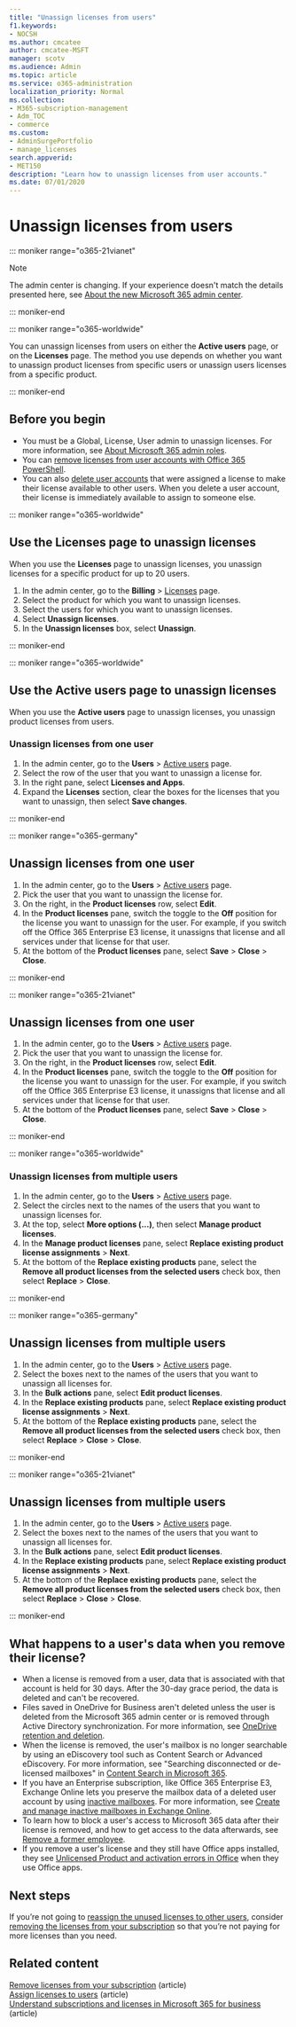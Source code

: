 ```yaml
---
title: "Unassign licenses from users"
f1.keywords:
- NOCSH
ms.author: cmcatee
author: cmcatee-MSFT
manager: scotv
ms.audience: Admin
ms.topic: article
ms.service: o365-administration
localization_priority: Normal
ms.collection: 
- M365-subscription-management
- Adm_TOC
- commerce
ms.custom: 
- AdminSurgePortfolio
- manage_licenses
search.appverid:
- MET150
description: "Learn how to unassign licenses from user accounts."
ms.date: 07/01/2020
---
```


# Unassign licenses from users

::: moniker range="o365-21vianet"

> [!NOTE]
> The admin center is changing. If your experience doesn't match the details presented here, see 
[About the new Microsoft 365 admin center](https://docs.microsoft.com/microsoft-365/admin/microsoft-365-admin-center-preview?view=o365-21vianet).

::: moniker-end

::: moniker range="o365-worldwide"

You can unassign licenses from users on either the **Active users** page, or on the **Licenses** page. The method you use depends on whether you want to unassign product licenses from specific users or unassign users licenses from a specific product.

::: moniker-end

## Before you begin

- You must be a Global, License, User admin to unassign licenses. For more information, see [About Microsoft 365 admin roles](../add-users/about-admin-roles.md).
- You can [remove licenses from user accounts with Office 365 PowerShell](https://docs.microsoft.com/microsoft-365/enterprise/remove-licenses-from-user-accounts-with-microsoft-365-powershell).
- You can also [delete user accounts](../add-users/delete-a-user.md) that were assigned a license to make their license available to other users. When you delete a user account, their license is immediately available to assign to someone else.

::: moniker range="o365-worldwide"

## Use the Licenses page to unassign licenses

When you use the **Licenses** page to unassign licenses, you unassign licenses for a specific product for up to 20 users.

1. In the admin center, go to the **Billing** > <a href="https://go.microsoft.com/fwlink/p/?linkid=842264" target="_blank">Licenses</a> page.
2. Select the product for which you want to unassign licenses.
3. Select the users for which you want to unassign licenses.
4. Select **Unassign licenses**.
5. In the **Unassign licenses** box, select **Unassign**.

::: moniker-end

::: moniker range="o365-worldwide"

## Use the Active users page to unassign licenses

When you use the **Active users** page to unassign licenses, you unassign product licenses from users.

### Unassign licenses from one user
  
1. In the admin center, go to the **Users** \> <a href="https://go.microsoft.com/fwlink/p/?linkid=834822" target="_blank">Active users</a> page.
2. Select the row of the user that you want to unassign a license for.
3. In the right pane, select **Licenses and Apps**.
4. Expand the **Licenses** section, clear the boxes for the licenses that you want to unassign, then select **Save changes**.

::: moniker-end

::: moniker range="o365-germany"

## Unassign licenses from one user

1. In the admin center, go to the **Users** \> <a href="https://go.microsoft.com/fwlink/p/?linkid=847686" target="_blank">Active users</a> page.
2. Pick the user that you want to unassign the license for.
3. On the right, in the **Product licenses** row, select **Edit**.
4. In the **Product licenses** pane, switch the toggle to the **Off** position for the license you want to unassign for the user. For example, if you switch off the Office 365 Enterprise E3 license, it unassigns that license and all services under that license for that user.
5. At the bottom of the **Product licenses** pane, select **Save** \> **Close** \> **Close**.

::: moniker-end

::: moniker range="o365-21vianet"

## Unassign licenses from one user

1. In the admin center, go to the **Users** \> <a href="https://go.microsoft.com/fwlink/p/?linkid=850628" target="_blank">Active users</a> page.
2. Pick the user that you want to unassign the license for.
3. On the right, in the **Product licenses** row, select **Edit**.
4. In the **Product licenses** pane, switch the toggle to the **Off** position for the license you want to unassign for the user. For example, if you switch off the Office 365 Enterprise E3 license, it unassigns that license and all services under that license for that user.
5. At the bottom of the **Product licenses** pane, select **Save** \> **Close** \> **Close**.

::: moniker-end

::: moniker range="o365-worldwide"
###  Unassign licenses from multiple users

1. In the admin center, go to the **Users** \> <a href="https://go.microsoft.com/fwlink/p/?linkid=834822" target="_blank">Active users</a> page.
2. Select the circles next to the names of the users that you want to unassign licenses for.
3. At the top, select **More options (...)**, then select **Manage product licenses**.
4. In the **Manage product licenses** pane, select **Replace existing product license assignments** \> **Next**.
5. At the bottom of the **Replace existing products** pane, select the **Remove all product licenses from the selected users** check box, then select **Replace** \> **Close**.

::: moniker-end

::: moniker range="o365-germany"

##  Unassign licenses from multiple users

1. In the admin center, go to the **Users** \> <a href="https://go.microsoft.com/fwlink/p/?linkid=847686" target="_blank">Active users</a> page.
2. Select the boxes next to the names of the users that you want to unassign all licenses for.
3. In the **Bulk actions** pane, select **Edit product licenses**.
4. In the **Replace existing products** pane, select **Replace existing product license assignments** \> **Next**.
5. At the bottom of the **Replace existing products** pane, select the **Remove all product licenses from the selected users** check box, then select **Replace** \> **Close** \> **Close**.

::: moniker-end

::: moniker range="o365-21vianet"

##  Unassign licenses from multiple users
  
1. In the admin center, go to the **Users** \> <a href="https://go.microsoft.com/fwlink/p/?linkid=850628" target="_blank">Active users</a> page.
2. Select the boxes next to the names of the users that you want to unassign all licenses for.
3. In the **Bulk actions** pane, select **Edit product licenses**.
4. In the **Replace existing products** pane, select **Replace existing product license assignments** \> **Next**.
5. At the bottom of the **Replace existing products** pane, select the **Remove all product licenses from the selected users** check box, then select **Replace** \> **Close** \> **Close**.

::: moniker-end

## What happens to a user's data when you remove their license?

- When a license is removed from a user, data that is associated with that account is held for 30 days. After the 30-day grace period, the data is deleted and can't be recovered.
- Files saved in OneDrive for Business aren't deleted unless the user is deleted from the Microsoft 365 admin center or is removed through Active Directory synchronization. For more information, see [OneDrive retention and deletion](https://docs.microsoft.com/onedrive/retention-and-deletion).
- When the license is removed, the user's mailbox is no longer searchable by using an eDiscovery tool such as Content Search or Advanced eDiscovery. For more information, see "Searching disconnected or de-licensed mailboxes" in [Content Search in Microsoft 365](https://docs.microsoft.com/microsoft-365/compliance/content-search#searching-disconnected-or-de-licensed-mailboxes).
- If you have an Enterprise subscription, like Office 365 Enterprise E3, Exchange Online lets you preserve the mailbox data of a deleted user account by using [inactive mailboxes](https://docs.microsoft.com/microsoft-365/compliance/inactive-mailboxes-in-office-365). For more information, see [Create and manage inactive mailboxes in Exchange Online](https://docs.microsoft.com/microsoft-365/compliance/create-and-manage-inactive-mailboxes).
- To learn how to block a user's access to Microsoft 365 data after their license is removed, and how to get access to the data afterwards, see [Remove a former employee](../add-users/remove-former-employee.md).
- If you remove a user's license and they still have Office apps installed, they see [Unlicensed Product and activation errors in Office](https://support.microsoft.com/office/0d23d3c0-c19c-4b2f-9845-5344fedc4380) when they use Office apps.

## Next steps

If you’re not going to [reassign the unused licenses to other users](../../managed-desktop/get-started/assign-licenses.md), consider [removing the licenses from your subscription](../../commerce/licenses/buy-licenses.md) so that you’re not paying for more licenses than you need.

## Related content

[Remove licenses from your subscription](../../commerce/licenses/remove-licenses-from-subscription.md) (article)\
[Assign licenses to users](assign-licenses-to-users.md) (article)\
[Understand subscriptions and licenses in Microsoft 365 for business](../../commerce/licenses/subscriptions-and-licenses.md) (article)